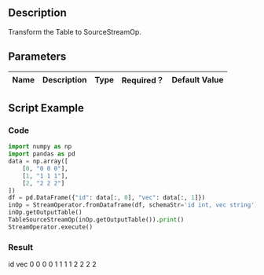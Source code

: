 ## Description
Transform the Table to SourceStreamOp.

## Parameters
| Name | Description | Type | Required？ | Default Value |
| --- | --- | --- | --- | --- |


## Script Example
### Code
```python
import numpy as np
import pandas as pd
data = np.array([
    [0, "0 0 0"],
    [1, "1 1 1"],
    [2, "2 2 2"]
])
df = pd.DataFrame({"id": data[:, 0], "vec": data[:, 1]})
inOp = StreamOperator.fromDataframe(df, schemaStr='id int, vec string')
inOp.getOutputTable()
TableSourceStreamOp(inOp.getOutputTable()).print()
StreamOperator.execute()
```
### Result
   id    vec
  0  0 0 0
  1  1 1 1
  2  2 2 2


